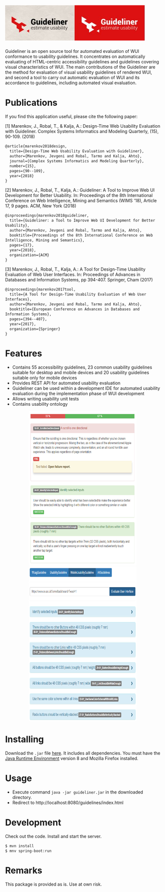 # ![Optional Text](/src/main/resources/assets/guideliner.JPG)

Guideliner is an open source tool for automated evaluation of WUI conformance to usability guidelines. It concentrates on automatically evaluating of HTML-centric accessibility guidelines and guidelines covering visual characteristics of WUI. The main contributions of the Guideliner are the method for evaluation of visual usability guidelines of rendered WUI, and second a tool to carry out automatic evaluation of WUI and its accordance to guidelines, including automated visual evaluation.

# Publications
If you find this application useful, please cite the following paper:

[1] Marenkov, J., Robal, T., & Kalja, A.: Design-Time Web Usability Evaluation with Guideliner. Complex Systems Informatics and Modeling Quarterly, (15), 90-109. (2018)
```
@article{marenkov2018design,
  title={Design-Time Web Usability Evaluation with Guideliner},
  author={Marenkov, Jevgeni and Robal, Tarmo and Kalja, Ahto},
  journal={Complex Systems Informatics and Modeling Quarterly},
  number={15},
  pages={90--109},
  year={2018}
}
```
[2] Marenkov, J., Robal, T., Kalja, A.: Guideliner: A Tool to Improve Web UI Development for Better Usability. In: Proceedings of the 8th International Conference on Web Intelligence, Mining and Semantics (WIMS '18), Article 17, 9 pages. ACM, New York (2018) 
```
@inproceedings{marenkov2018guideliner,
  title={Guideliner: a Tool to Improve Web UI Development for Better Usability},
  author={Marenkov, Jevgeni and Robal, Tarmo and Kalja, Ahto},
  booktitle={Proceedings of the 8th International Conference on Web Intelligence, Mining and Semantics},
  pages={17},
  year={2018},
  organization={ACM}
}
```
[3] Marenkov, J., Robal, T., Kalja, A.: A Tool for Design-Time Usability Evaluation of Web User Interfaces. In: Proceedings of Advances in Databases and Information Systems, pp 394-407. Springer, Cham (2017)
```
@inproceedings{marenkov2017tool,
  title={A Tool for Design-Time Usability Evaluation of Web User Interfaces},
  author={Marenkov, Jevgeni and Robal, Tarmo and Kalja, Ahto},
  booktitle={European Conference on Advances in Databases and Information Systems},
  pages={394--407},
  year={2017},
  organization={Springer}
}
```
# Features
  - Contains 55 accessibility guidelines, 23 common usability guidelines suitable for desktop and mobile devices and 20 usability guidelines suitable only for mobile devices
  - Provides REST API for automated usability evaluation
  - Guideliner can be used within a development IDE for automated usability evaluation during the implementation phase of WUI development
  - Allows writing usability unit tests
  - Contains usability ontology
  <p align="center">
    <a href="/src/main/resources/assets/usability_results.PNG"><img src="/src/main/resources/assets/usability_results.PNG" alt="IntelliEye Benchmark Tool in action" width="350" height="500"></a>
    <a href="/src/main/resources/assets/usability_guidelines.PNG"><img src="/src/main/resources/assets/usability_guidelines.PNG" alt="IntelliEye Benchmark Tool in action" width="350" height="500"></a>
 </p>
 
# Installing
Download the `.jar` file [here](/artifact/guideliner.jar). It includes all dependencies. You must have the [Java Runtime Environment](http://java.com/en/download/manual.jsp) version 8 and Mozilla Firefox installed.

# Usage
 - Execute command `java -jar guideliner.jar` in the downloaded directory. 
 - Redirect to http://localhost:8080/guidelines/index.html
  
# Development

Check out the code. Install and start the server.
```
$ mvn install
$ mnv spring-boot:run
```
# Remarks

This package is provided as is. Use at own risk.
